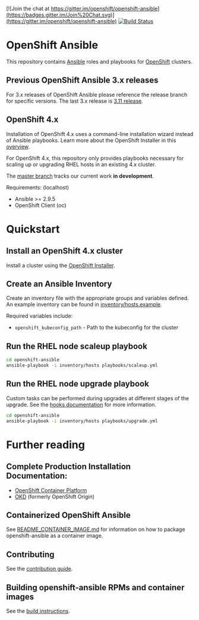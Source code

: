 [![Join the chat at https://gitter.im/openshift/openshift-ansible](https://badges.gitter.im/Join%20Chat.svg)](https://gitter.im/openshift/openshift-ansible)
[![Build Status](https://travis-ci.org/openshift/openshift-ansible.svg?branch=master)](https://travis-ci.org/openshift/openshift-ansible)

# OpenShift Ansible
This repository contains [Ansible](https://www.ansible.com/) roles and
playbooks for [OpenShift](https://www.openshift.com/) clusters.

## Previous OpenShift Ansible 3.x releases
For 3.x releases of OpenShift Ansible please reference the release branch for
specific versions.  The last 3.x release is 
[3.11 release](https://github.com/openshift/openshift-ansible/tree/release-3.11).

## OpenShift 4.x
Installation of OpenShift 4.x uses a command-line installation wizard instead of
Ansible playbooks.  Learn more about the OpenShift Installer in this
[overview](https://github.com/openshift/installer/blob/master/docs/user/overview.md#installer-overview).

For OpenShift 4.x, this repository only provides playbooks necessary for scaling up or
upgrading RHEL hosts in an existing 4.x cluster.

The [master branch](https://github.com/openshift/openshift-ansible/tree/master)
tracks our current work **in development**.

Requirements: (localhost)

- Ansible >= 2.9.5
- OpenShift Client (oc)

# Quickstart

## Install an OpenShift 4.x cluster
Install a cluster using the [OpenShift Installer](https://www.github.com/openshift/installer).

## Create an Ansible Inventory
Create an inventory file with the appropriate groups and variables defined.
An example inventory can be found in [inventory/hosts.example](inventory/hosts.example).

Required variables include:

- `openshift_kubeconfig_path` - Path to the kubeconfig for the cluster

## Run the RHEL node scaleup playbook

```bash
cd openshift-ansible
ansible-playbook -i inventory/hosts playbooks/scaleup.yml
```

## Run the RHEL node upgrade playbook
Custom tasks can be performed during upgrades at different stages of the upgrade.
See the [hooks documentation](HOOKS.md) for more information.

```bash
cd openshift-ansible
ansible-playbook -i inventory/hosts playbooks/upgrade.yml
```

# Further reading

## Complete Production Installation Documentation:
- [OpenShift Container Platform](https://docs.openshift.com/container-platform/latest/install/index.html)
- [OKD](https://docs.okd.io/latest/installing/index.html) (formerly OpenShift Origin)

## Containerized OpenShift Ansible

See [README_CONTAINER_IMAGE.md](README_CONTAINER_IMAGE.md) for information on how to package openshift-ansible as a container image.

## Contributing

See the [contribution guide](CONTRIBUTING.md).

## Building openshift-ansible RPMs and container images

See the [build instructions](BUILD.md).
